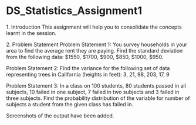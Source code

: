# DS_Statistics_Assignment1

1.​ Introduction
This assignment will help you to consolidate the concepts learnt in the session.

2.​ Problem Statement
Problem Statement 1:
You survey households in your area to find the average rent they are paying. Find the
standard deviation from the following data:
$1550, $1700, $900, $850, $1000, $950.

Problem Statement 2:
Find the variance for the following set of data representing trees in California (heights in
feet):
3, 21, 98, 203, 17, 9

Problem Statement 3:
In a class on 100 students, 80 students passed in all subjects, 10 failed in one subject, 7
failed in two subjects and 3 failed in three subjects. Find the probability distribution of
the variable for number of subjects a student from the given class has failed in.

Screenshots of the output have been added.

